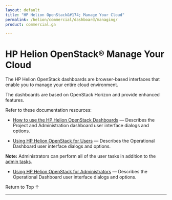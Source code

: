 ```yaml
---
layout: default
title: "HP Helion OpenStack&#174; Manage Your Cloud"
permalink: /helion/commercial/dashboard/managing/
product: commercial.ga

---
```

<!--UNDER REVISION-->

<script>

function PageRefresh {
onLoad="window.refresh"
}

PageRefresh();

</script>

<!--
<p style="font-size: small;"> <a href="/helion/commercial/ga1/install/">&#9664; PREV</a> | <a href="/helion/commercial/ga1/install-overview/">&#9650; UP</a> | <a href="/helion/commercial/ga1/">NEXT &#9654;</a> </p>
-->

# HP Helion OpenStack&#174; Manage Your Cloud</h1>

The HP Helion OpenStack dashboards are browser-based interfaces that enable you to manage your entire cloud environment. </p>

The dashboards are based on OpenStack Horizon and provide enhanced features.</p>

Refer to these documentation resources:</p>

<!-- Will we have this in Community
* [HP Helion OpenStack Community Troubleshooting](/helion/community/manage/troubleshooting/) &mdash; Provides tips to help you troubleshoot issues you may encounter with HP Helion OpenStack Community. -->

* <a href="/helion/commercial/ga1/dashboard/how-works/">How to use the HP Helion OpenStack Dashboards</a> &mdash; Describes the Project and Administration dashboard user interface dialogs and options. </p>
* <a href="/helion/commercial/ga1/dashboard/users/">Using HP Helion OpenStack for Users</a> &mdash; Describes the Operational Dashboard user interface dialogs and options.</p>

**Note:** Administrators can perform all of the user tasks in addition to the <a href="/helion/commercial/ga1/dashboard/admin/">admin tasks</a>.</p>

* <a href="/helion/commercial/ga1/dashboard/admin/">Using HP Helion OpenStack for Administrators</a> &mdash; Describes the Operational Dashboard user interface dialogs and options.</p>

<!--
* [HP Helion OpenStack: Building Images](/helion/commercial/ga1/manage/image-builder/) &mdash; Shows you how to use Disk Image Builder to create images for the HP Helion OpenStack.

* [HP Helion OpenStack: Backup and Restore](/helion/commercial/ga1/manage/backup-process/) &mdash; Explains how to backup and restore the components of the HP Helion OpenStack Management Host. -->

<a href="#top" style="padding:14px 0px 14px 0px; text-decoration: none;"> Return to Top &#8593; </a>


----
